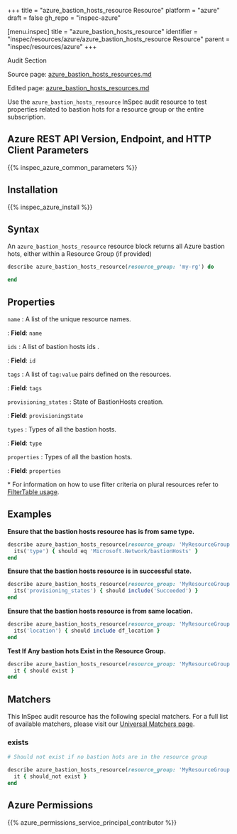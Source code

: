 +++
title = "azure_bastion_hosts_resource Resource"
platform = "azure"
draft = false
gh_repo = "inspec-azure"

[menu.inspec]
title = "azure_bastion_hosts_resource"
identifier = "inspec/resources/azure/azure_bastion_hosts_resource Resource"
parent = "inspec/resources/azure"
+++

<div class="admonition-note">
<p class="admonition-note-title">Audit Section</p>
<div class="admonition-note-text">
<p>Source page: <a href="https://github.com/inspec/inspec-azure/blob/main/docs/resources/azure_bastion_hosts_resources.md">azure_bastion_hosts_resources.md</a></p>
<p>Edited page: <a href="https://github.com/ianmadd/inspec-azure/blob/im/hugo/docs-chef-io/content/inspec/resources/azure_bastion_hosts_resources.md">azure_bastion_hosts_resources.md</a></p>
</div>
</div>



Use the `azure_bastion_hosts_resource` InSpec audit resource to test properties related to bastion hots for a resource group or the entire subscription.

## Azure REST API Version, Endpoint, and HTTP Client Parameters

{{% inspec_azure_common_parameters %}}

## Installation

{{% inspec_azure_install %}}

## Syntax

An `azure_bastion_hosts_resource` resource block returns all Azure bastion hots, either within a Resource Group (if provided)
```ruby
describe azure_bastion_hosts_resource(resource_group: 'my-rg') do

end
```

## Properties

`name`
: A list of the unique resource names.

: **Field**: `name`

`ids`
: A list of bastion hosts ids .

: **Field**: `id`

`tags`
: A list of `tag:value` pairs defined on the resources.

: **Field**: `tags`

`provisioning_states`
: State of BastionHosts creation.

: **Field**: `provisioningState`

`types`
: Types of all the bastion hosts.

: **Field**: `type`

`properties`
: Types of all the bastion hosts.

: **Field**: `properties`

<superscript>*</superscript> For information on how to use filter criteria on plural resources refer to [FilterTable usage](https://github.com/inspec/inspec/blob/master/dev-docs/filtertable-usage.md).

## Examples

**Ensure that the bastion hosts resource has is from same type.**

```ruby
describe azure_bastion_hosts_resource(resource_group: 'MyResourceGroup', name: 'bastion_name') do
  its('type') { should eq 'Microsoft.Network/bastionHosts' }
end
```
**Ensure that the bastion hosts resource is in successful state.**

```ruby
describe azure_bastion_hosts_resource(resource_group: 'MyResourceGroup') do
  its('provisioning_states') { should include('Succeeded') }
end
```

**Ensure that the bastion hosts resource is from same location.**

```ruby
describe azure_bastion_hosts_resource(resource_group: 'MyResourceGroup') do
  its('location') { should include df_location }
end
```
**Test If Any bastion hots Exist in the Resource Group.**

```ruby
describe azure_bastion_hosts_resource(resource_group: 'MyResourceGroup') do
  it { should exist }
end
```

## Matchers

This InSpec audit resource has the following special matchers. For a full list of available matchers, please visit our [Universal Matchers page](https://www.inspec.io/docs/reference/matchers/).

### exists

```ruby
# Should not exist if no bastion hots are in the resource group

describe azure_bastion_hosts_resource(resource_group: 'MyResourceGroup') do
  it { should_not exist }
end
```

## Azure Permissions

{{% azure_permissions_service_principal_contributor %}}
